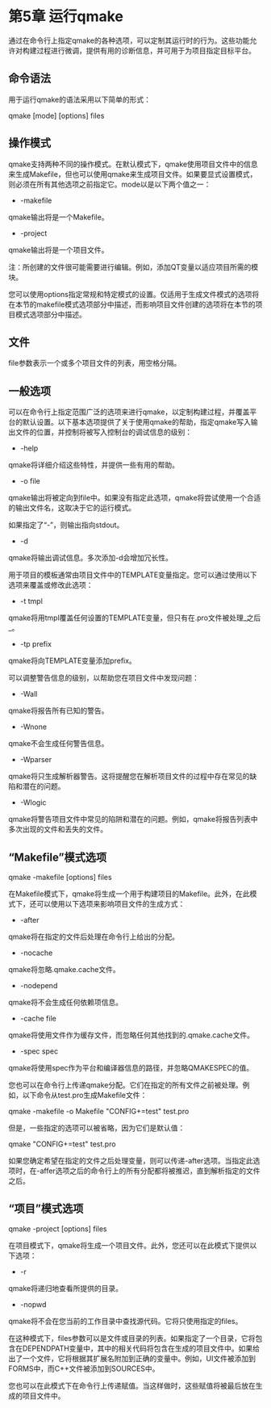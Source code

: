 # 第5章 运行qmake

通过在命令行上指定qmake的各种选项，可以定制其运行时的行为。这些功能允许对构建过程进行微调，提供有用的诊断信息，并可用于为项目指定目标平台。

## 命令语法 <a href="#_toc6828" id="_toc6828"></a>

用于运行qmake的语法采用以下简单的形式：

qmake \[mode] \[options] files

## 操作模式 <a href="#_toc3469" id="_toc3469"></a>

qmake支持两种不同的操作模式。在默认模式下，qmake使用项目文件中的信息来生成Makefile，但也可以使用qmake来生成项目文件。如果要显式设置模式，则必须在所有其他选项之前指定它。mode以是以下两个值之一：

* \-makefile

qmake输出将是一个Makefile。

* \-project

qmake输出将是一个项目文件。

注：所创建的文件很可能需要进行编辑。例如，添加QT变量以适应项目所需的模块。

您可以使用options指定常规和特定模式的设置。仅适用于生成文件模式的选项将在本节的makefile模式选项部分中描述，而影响项目文件创建的选项将在本节的项目模式选项部分中描述。

## 文件 <a href="#_toc12505" id="_toc12505"></a>

file参数表示一个或多个项目文件的列表，用空格分隔。

## 一般选项 <a href="#_toc23618" id="_toc23618"></a>

可以在命令行上指定范围广泛的选项来进行qmake，以定制构建过程，并覆盖平台的默认设置。以下基本选项提供了关于使用qmake的帮助，指定qmake写入输出文件的位置，并控制将被写入控制台的调试信息的级别：

* \-help

qmake将详细介绍这些特性，并提供一些有用的帮助。

* \-o file

qmake输出将被定向到file中。如果没有指定此选项，qmake将尝试使用一个合适的输出文件名，这取决于它的运行模式。

如果指定了“-”，则输出指向stdout。

* \-d

qmake将输出调试信息。多次添加-d会增加冗长性。

用于项目的模板通常由项目文件中的TEMPLATE变量指定。您可以通过使用以下选项来覆盖或修改此选项：

* \-t tmpl

qmake将用tmpl覆盖任何设置的TEMPLATE变量，但只有在.pro文件被处理_之后_。

* \-tp prefix

qmake将向TEMPLATE变量添加prefix。

可以调整警告信息的级别，以帮助您在项目文件中发现问题：

* \-Wall

qmake将报告所有已知的警告。

* \-Wnone

qmake不会生成任何警告信息。

* \-Wparser

qmake将只生成解析器警告。这将提醒您在解析项目文件的过程中存在常见的缺陷和潜在的问题。

* \-Wlogic

qmake将警告项目文件中常见的陷阱和潜在的问题。例如，qmake将报告列表中多次出现的文件和丢失的文件。

## “Makefile”模式选项 <a href="#_toc22474" id="_toc22474"></a>

qmake -makefile \[options] files

在Makefile模式下，qmake将生成一个用于构建项目的Makefile。此外，在此模式下，还可以使用以下选项来影响项目文件的生成方式：

* \-after

qmake将在指定的文件后处理在命令行上给出的分配。

* \-nocache

qmake将忽略.qmake.cache文件。

* \-nodepend

qmake将不会生成任何依赖项信息。

* \-cache file

qmake将使用文件作为缓存文件，而忽略任何其他找到的.qmake.cache文件。

* \-spec spec

qmake将使用spec作为平台和编译器信息的路径，并忽略QMAKESPEC的值。

您也可以在命令行上传递qmake分配。它们在指定的所有文件之前被处理。例如，以下命令从test.pro生成Makefile文件：

qmake -makefile -o Makefile "CONFIG+=test" test.pro

但是，一些指定的选项可以被省略，因为它们是默认值：

qmake "CONFIG+=test" test.pro

如果您确定希望在指定的文件之后处理变量，则可以传递-after选项。当指定此选项时，在-affer选项之后的命令行上的所有分配都将被推迟，直到解析指定的文件之后。

## “项目”模式选项 <a href="#_toc30995" id="_toc30995"></a>

qmake -project \[options] files

在项目模式下，qmake将生成一个项目文件。此外，您还可以在此模式下提供以下选项：

* \-r

qmake将递归地查看所提供的目录。

* \-nopwd

qmake将不会在您当前的工作目录中查找源代码。它将只使用指定的files。

在这种模式下，files参数可以是文件或目录的列表。如果指定了一个目录，它将包含在DEPENDPATH变量中，其中的相关代码将包含在生成的项目文件中。如果给出了一个文件，它将根据其扩展名附加到正确的变量中。例如，UI文件被添加到FORMS中，而C++文件被添加到SOURCES中。

您也可以在此模式下在命令行上传递赋值。当这样做时，这些赋值将被最后放在生成的项目文件中。
